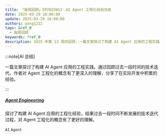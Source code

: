 ```yaml
---
title: 「每周回顾」EP2025W13：AI Agent 工程化经验总结
date: 2025-03-29 18:00:00
update: 2025-03-29 18:00:00
authors: wang1212
tags: &ref_0
  - 每周回顾
keywords: *ref_0
description: 2025 年第 13 周的回顾，一篇文章探讨了构建 AI Agent 应用的工程实践。通过回顾过去一段时间的技术迭代，作者对 Agent 工程化的概念有了更深入的理解，分享了在实际开发中积累的经验。
---
```


:::note[AI 总结]

一篇文章探讨了构建 AI Agent 应用的工程实践。通过回顾过去一段时间的技术迭代，作者对 Agent 工程化的概念有了更深入的理解，分享了在实际开发中积累的经验。

:::

<!-- truncate -->

##### [Agent Engineering](https://www.latent.space/p/agent)

探讨了构建 AI Agent 应用的工程化经验，结果过去一段时间不断发展的技术迭代过程，对 Agent 工程化的概念有了更好的理解。

`AI` `Agent`
